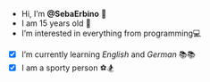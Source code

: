 - Hi, I’m **@SebaErbino** :wave:
- I am 15 years old :muscle:
- I’m interested in everything from programming:computer:
- [x] I’m currently learning *English* and *German* :books::books:
- [x] I am a sporty person :soccer::snowboarder:
<!---
SebaErbino/SebaErbino is a ✨ special ✨ repository because its `README.md` (this file) appears on your GitHub profile.
You can click the Preview link to take a look at your changes.
--->
